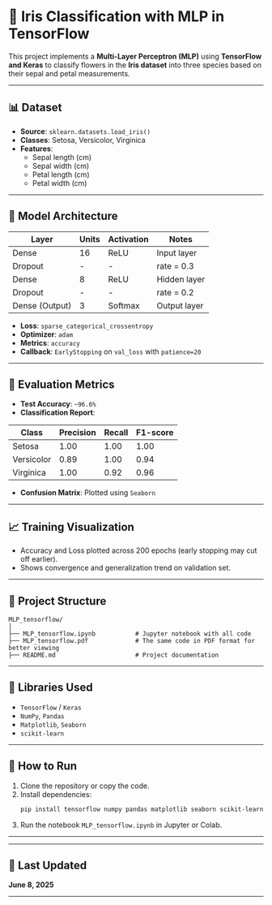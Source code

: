 
# 🌸 Iris Classification with MLP in TensorFlow

This project implements a **Multi-Layer Perceptron (MLP)** using **TensorFlow and Keras** to classify flowers in the **Iris dataset** into three species based on their sepal and petal measurements.

---

## 📊 Dataset

- **Source**: `sklearn.datasets.load_iris()`
- **Classes**: Setosa, Versicolor, Virginica
- **Features**:
  - Sepal length (cm)
  - Sepal width (cm)
  - Petal length (cm)
  - Petal width (cm)

---

## 🧠 Model Architecture

| Layer         | Units | Activation | Notes        |
|---------------|-------|------------|--------------|
| Dense         | 16    | ReLU       | Input layer  |
| Dropout       | -     | -          | rate = 0.3   |
| Dense         | 8     | ReLU       | Hidden layer |
| Dropout       | -     | -          | rate = 0.2   |
| Dense (Output)| 3     | Softmax    | Output layer |

- **Loss**: `sparse_categorical_crossentropy`
- **Optimizer**: `adam`
- **Metrics**: `accuracy`
- **Callback**: `EarlyStopping` on `val_loss` with `patience=20`

---

## 🧪 Evaluation Metrics

- **Test Accuracy**: `~96.6%`
- **Classification Report**:

| Class       | Precision | Recall | F1-score |
|-------------|-----------|--------|----------|
| Setosa      | 1.00      | 1.00   | 1.00     |
| Versicolor  | 0.89      | 1.00   | 0.94     |
| Virginica   | 1.00      | 0.92   | 0.96     |

- **Confusion Matrix**: Plotted using `Seaborn`

---

## 📈 Training Visualization

- Accuracy and Loss plotted across 200 epochs (early stopping may cut off earlier).
- Shows convergence and generalization trend on validation set.

---

## 📂 Project Structure

```
MLP_tensorflow/
│
├── MLP_tensorflow.ipynb           # Jupyter notebook with all code
├── MLP_tensorflow.pdf             # The same code in PDF format for better viewing
├── README.md                      # Project documentation
```

---

## 🧰 Libraries Used

- `TensorFlow` / `Keras`
- `NumPy`, `Pandas`
- `Matplotlib`, `Seaborn`
- `scikit-learn`

---

## 🚀 How to Run

1. Clone the repository or copy the code.
2. Install dependencies:
   ```bash
   pip install tensorflow numpy pandas matplotlib seaborn scikit-learn
   ```
3. Run the notebook `MLP_tensorflow.ipynb` in Jupyter or Colab.

---


---

## 📅 Last Updated
**June 8, 2025**

---
